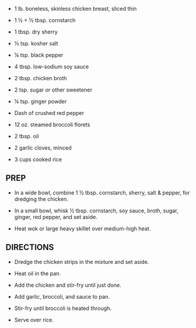 - 1 lb. boneless, skinless chicken breast, sliced thin

- 1 ½ + ½ tbsp. cornstarch

- 1 tbsp. dry sherry

- ½ tsp. kosher salt

- ¼ tsp. black pepper

- 4 tbsp. low-sodium soy sauce

- 2 tbsp. chicken broth

- 2 tsp. sugar or other sweetener

- ¼ tsp. ginger powder

- Dash of crushed red pepper

- 12 oz. steamed broccoli florets

- 2 tbsp. oil

- 2 garlic cloves, minced

- 3 cups cooked rice

## PREP

- In a wide bowl, combine 1 ½ tbsp. cornstarch, sherry, salt & pepper,
    for dredging the chicken.

- In a small bowl, whisk ½ tbsp. cornstarch, soy sauce, broth, sugar,
    ginger, red pepper, and set aside.

- Heat wok or large heavy skillet over medium-high heat.

## DIRECTIONS

- Dredge the chicken strips in the mixture and set aside.

- Heat oil in the pan.

- Add the chicken and stir-fry until just done.

- Add garlic, broccoli, and sauce to pan.

- Stir-fry until broccoli is heated through.

- Serve over rice.
